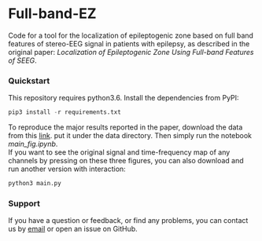 # Full-band-EZ
Code for a tool for the localization of epileptogenic zone based on full band features of stereo-EEG signal in patients with epilepsy, as described in the original paper: *Localization of Epileptogenic Zone Using Full-band Features of SEEG*.
### Quickstart
This repository requires python3.6. Install the dependencies from PyPI:
```python
pip3 install -r requirements.txt
```
To reproduce the major results reported in the paper, download the data from this [link](https://github.com/TongZhh/BrainQuake/raw/master/data). put it under the data directory. Then simply run the notebook *main_fig.ipynb*.<br>
If you want to see the original signal and time-frequency map of any channels by pressing on these three figures, you can also download and run another version with interaction:
```python
python3 main.py
```
### Support
If you have a question or feedback, or find any problems, you can contact us by [email](mailto:zhaotongztzt@gmail.com) or open an issue on GitHub.
